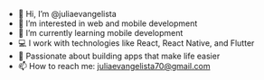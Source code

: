 - 👋 Hi, I’m @juliaevangelista
- 👀 I’m interested in web and mobile development
- 🌱 I’m currently learning mobile development
- 💻 I work with technologies like React, React Native, and Flutter  
- 🚀 Passionate about building apps that make life easier  
- 📫 How to reach me: juliaevangelista70@gmail.com  


<!---
juliaevangelista/juliaevangelista is a ✨ special ✨ repository because its `README.md` (this file) appears on your GitHub profile.
You can click the Preview link to take a look at your changes.
--->
